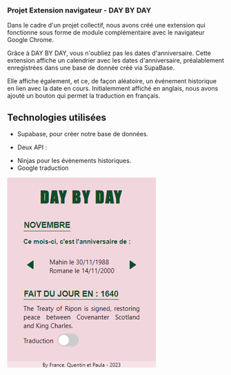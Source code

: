 ### Projet Extension navigateur - DAY BY DAY

Dans le cadre d'un projet collectif, nous avons créé une extension qui fonctionne sous forme de module complémentaire avec le navigateur Google Chrome. 

Grâce à DAY BY DAY, vous n'oubliez pas les dates d'anniversaire.
Cette extension affiche un calendrier avec les dates d'anniversaire, préalablement enregistrées dans une base de donnée créé via SupaBase. 

Elle affiche également, et ce, de façon aléatoire, un événement historique en lien avec la date en cours. Initialemment affiché en anglais, nous avons ajouté un bouton qui permet la traduction en français. 


## Technologies utilisées 

* Supabase, pour créer notre base de données.

* Deux API : 
- Ninjas pour les évènements historiques. 
- Google traduction 

![img](img/Capture%20extension.png "DAY BY DAY")
